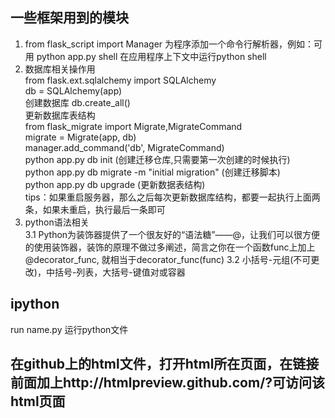 ## 一些框架用到的模块
1. from flask_script import Manager 为程序添加一个命令行解析器，例如：可用 python app.py shell 在应用程序上下文中运行python shell
2. 数据库相关操作用  
   from flask.ext.sqlalchemy import SQLAlchemy  
   db = SQLAlchemy(app)  
   创建数据库 db.create_all()  
   更新数据库表结构  
   from flask_migrate import Migrate,MigrateCommand  
   migrate = Migrate(app, db)  
   manager.add_command('db', MigrateCommand)  
   python app.py db init	(创建迁移仓库,只需要第一次创建的时候执行)  
   python app.py db migrate -m "initial migration"	(创建迁移脚本)  
   python app.py db upgrade		(更新数据表结构)  
   tips：如果重启服务器，那么之后每次更新数据库结构，都要一起执行上面两条，如果未重启，执行最后一条即可
3. python语法相关  
3.1 Python为装饰器提供了一个很友好的“语法糖”——@，让我们可以很方便的使用装饰器，装饰的原理不做过多阐述，简言之你在一个函数func上加上@decorator_func, 就相当于decorator_func(func)
3.2 小括号-元组(不可更改)，中括号-列表，大括号-键值对或容器

## ipython
run name.py 运行python文件  

## 在github上的html文件，打开html所在页面，在链接前面加上http://htmlpreview.github.com/?可访问该html页面